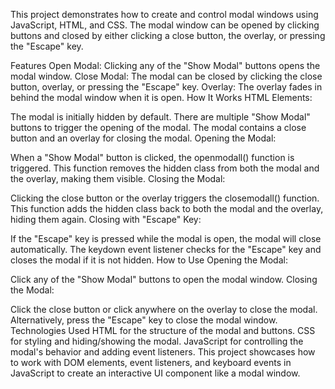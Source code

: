 This project demonstrates how to create and control modal windows using JavaScript, HTML, and CSS. The modal window can be opened by clicking buttons and closed by either clicking a close button, the overlay, or pressing the "Escape" key.

Features
Open Modal: Clicking any of the "Show Modal" buttons opens the modal window.
Close Modal: The modal can be closed by clicking the close button, overlay, or pressing the "Escape" key.
Overlay: The overlay fades in behind the modal window when it is open.
How It Works
HTML Elements:

The modal is initially hidden by default.
There are multiple "Show Modal" buttons to trigger the opening of the modal.
The modal contains a close button and an overlay for closing the modal.
Opening the Modal:

When a "Show Modal" button is clicked, the openmodall() function is triggered.
This function removes the hidden class from both the modal and the overlay, making them visible.
Closing the Modal:

Clicking the close button or the overlay triggers the closemodall() function.
This function adds the hidden class back to both the modal and the overlay, hiding them again.
Closing with "Escape" Key:

If the "Escape" key is pressed while the modal is open, the modal will close automatically.
The keydown event listener checks for the "Escape" key and closes the modal if it is not hidden.
How to Use
Opening the Modal:

Click any of the "Show Modal" buttons to open the modal window.
Closing the Modal:

Click the close button or click anywhere on the overlay to close the modal.
Alternatively, press the "Escape" key to close the modal window.
Technologies Used
HTML for the structure of the modal and buttons.
CSS for styling and hiding/showing the modal.
JavaScript for controlling the modal's behavior and adding event listeners.
This project showcases how to work with DOM elements, event listeners, and keyboard events in JavaScript to create an interactive UI component like a modal window.








